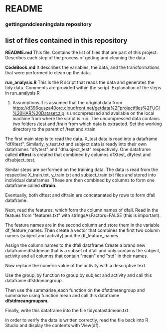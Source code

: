 # README

### gettingandcleaningdata repository

## list of files contained in this repository
<b>README.md</b>          This file. Contains the list of files that are part of this project. Describes each step of the process of getting and cleaning the data.

<b>CodeBook.md</b>        It describes the variables, the data, and the transformations that were performed to clean up the data.

<b>run_analysis.R</b>     This is the R script that reads the data and generates the tidy data. Comments are provided within the script. 
Explanation of the steps in run_analysis.R

1. Assumptions
It is assumed that the original data from https://d396qusza40orc.cloudfront.net/getdata%2Fprojectfiles%2FUCI%20HAR%20Dataset.zip is uncompressed and available on the local machine from where the script is run.
The uncompressed data contains two folders /test and /train from which data is extracted.
Set the working directory to the parent of /test and /train

The first main step is to read the data.
X_test data is read into a dataframe "dfXtest".
Similarly, y_test.txt and subject data is ready into their own dataframes "dfytest" and "dfsubject_test" respectively.
One dataframe called <b>dftest</b> is created that combined by columns dfXtest, dfytest and dfsubject_test. 

Similar steps are performed on the training data.
The data is read from the respective X_train.txt, y_train.txt and subject_train.txt files and stored into individual dataframes.
These are then combined by columns to form one dataframe called <b>dftrain</b>.

Eventually, both dftest and dftrain are concatanated by rows to form dfall dataframe.

Next, read the features, which form the column names of dfall.
Read in the featues from "features.txt" with stringsAsFactors=FALSE (this is important).

The feature names are in the second column and store them in the variable df_feature_names.
Then create a vector that combines the first two column names (subject and activity) and the df_feature_names. 

Assign the column names to the dfall dataframe
Create a brand new dataframe dfstdmean that is a subset of dfall and only contains the subject, activity and all columns that contain "mean" and "std" in their names.

Now replace the numeric value of the activity with a descriptive text.

Use the group_by function to group by subject and activity and call this dataframe dfstdmeangroup.

Then use the summarise_each function on the dfstdmeangroup and summarise using function mean and call this dataframe <b>dfstdmeangroupsm</b>.

Finally, write this dataframe into the file tidydatastdmean.txt.

In order to verify the data is written correctly, read the file back into R Studio and display the contents with View(df).










